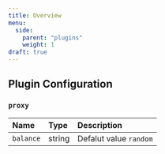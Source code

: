 ```yaml
---
title: Overview
menu:
  side:
    parent: "plugins"
    weight: 1
draft: true
---
```


<!-- ## Plugin Overview -->

## Plugin Configuration

### `proxy`

Name | Type | Description
:--- | :--- | :----------
`balance` | string | Defalut value `random`
